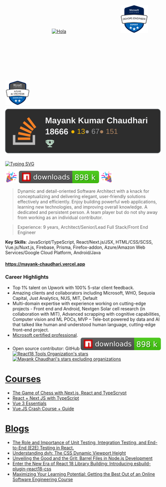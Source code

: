 [<img src="https://raw.githubusercontent.com/nixin72/nixin72/master/wave.gif" alt="Hola" width="50" height="50" style="padding:150px"/>](https://mayank-chaudhari.vercel.app) &nbsp;&nbsp;&nbsp;&nbsp; [<img src="/devops.png" width="90" height="90" />](https://learn.microsoft.com/en-us/users/mayankchaudhari-7595/credentials/3fecfbc2d9f3c0e4) &nbsp;&nbsp;&nbsp;&nbsp; [<img src="/ai.png" width="80" height="80"/>](https://learn.microsoft.com/api/credentials/share/en-us/MayankChaudhari-7595/B260BA735B9266C4?sharingId=C8E84CAF421EA445) &nbsp;&nbsp;&nbsp;&nbsp; [![Mayank Chaudhari StackOverflow](.badges/stack-overflow.svg)](https://stackoverflow.com/users/9640177/mayank1513)

[![Typing SVG](https://mayank-chaudhari.vercel.app/api/hola)](https://mayank-chaudhari.vercel.app)

<img src="https://raw.githubusercontent.com/mayank1513/mayank1513/main/popper.png" style="height: 40px"/> [![NPM Downloads for packages by mayank1513](.badges/npm-downloads.svg)](.github/workflows/badge.yml) <img src="https://raw.githubusercontent.com/mayank1513/mayank1513/main/popper.png" style="height: 40px; transform: rotateY(180deg)"/>

<!-- [![React18 Tools Organization's stars](https://img.shields.io/github/stars/react18-tools?label=react18-tools)](https://github.com/react18-tools/) -->

<!-- [![Mayank Chaudhari's stars excluding organizations](https://img.shields.io/github/stars/mayank1513?label=mayank1513)](https://github.com/mayank1513) -->

> Dynamic and detail-oriented Software Architect with a knack for conceptualizing and delivering elegant, user-friendly solutions effectively and efficiently. Enjoy building powerful web applications, learning new technologies, and improving overall knowledge. A dedicated and persistent person. A team player but do not shy away from working as an individual contributor.

> Experience: 9 years, Architect/Senior/Lead Full Stack/Front End Engineer

**Key Skills**: JavaScript/TypeScript, React/Next.js/JSX, HTML/CSS/SCSS, Vue.js/Nuxt.js, Firebase, Prisma, Firefox-addon, Azure/Amazon Web Services/Google Cloud Platform, Android/Java

#### https://mayank-chaudhari.vercel.app

### Career Highlights

- Top 1% talent on Upwork with 100% 5-star client feedback.
- Amazing clients and collaborators including Microsoft, WHO, Sequoia Capital, Just Analytics, NUS, MIT, Default
- Multi-domain expertise with experience working on cutting-edge projects - Front end and Android, Nextgen Solar cell research (in collaboration with MIT), Advanced scrapping with cognitive capabilities, Computer vision and ML POCs, MVP – Tele-bot powered by data and AI that talked like human and understood human language, cutting-edge front-end project.
- [Microsoft certified professional](https://www.credly.com/badges/174bcfa0-e51c-4836-ac00-bf8c43f5ae0a/public_url).
- Open source contributor: GitHub [![NPM Downloads for packages by mayank1513](.badges/npm-downloads.svg)](.github/workflows/badge.yml) [![React18 Tools Organization's stars](https://img.shields.io/github/stars/react18-tools?label=react18-tools)](https://github.com/react18-tools/) [![Mayank Chaudhari's stars excluding organizations](https://img.shields.io/github/stars/mayank1513?label=mayank1513)](https://github.com/mayank1513)

<!-- social badges -->

# [Courses](https://mayank-chaudhari.vercel.app/courses)

- [The Game of Chess with Next.js, React and TypeScrypt](https://www.udemy.com/course/game-of-chess-with-nextjs-react-and-typescrypt/?referralCode=851A28F10B254A8523FE)
- [React + Next JS with TypeScript](https://www.udemy.com/course/react-and-next-js-with-typescript/?referralCode=7202184A1E57C3DCA8B2)
- [Vue 3 Essentials](https://www.udemy.com/course/vue-3-essentials/?referralCode=E6D2FDE2B8B06C1991F1)
- [Vue.JS Crash Course + Guide](https://www.udemy.com/course/vuejs-complete-course-plus-guide/?referralCode=93BDA4A1FE3F73C37CD2)

# [Blogs](https://mayank1513.medium.com/)

<!-- BLOG-POST-LIST:START -->
- [The Role and Importance of Unit Testing, Integration Testing, and End-to-End &lpar;E2E&rpar; Testing in React.](https://mayank1513.medium.com/the-role-and-importance-of-unit-testing-integration-testing-and-end-to-end-e2e-testing-in-react-b2f9174ccffa?source=rss-c239fa1052f9------2)
- [Understanding dvh: The CSS Dynamic Viewport Height](https://mayank1513.medium.com/understanding-dvh-the-css-dynamic-viewport-height-9ddf70a77c6c?source=rss-c239fa1052f9------2)
- [Unveiling the Good and the Grit: Barrel Files in Node.js Development](https://mayank1513.medium.com/unveiling-the-good-and-the-grit-barrel-files-in-node-js-development-845ee282fd32?source=rss-c239fa1052f9------2)
- [Enter the New Era of React 18 Library Building: Introducing esbuild-plugin-react18-css](https://mayank1513.medium.com/enter-the-new-era-of-react-18-library-building-introducing-esbuild-plugin-react18-css-becf1916c97c?source=rss-c239fa1052f9------2)
- [Maximizing Your Learning Potential: Getting the Best Out of an Online Software Engineering Course](https://mayank1513.medium.com/maximizing-your-learning-potential-getting-the-best-out-of-an-online-software-engineering-course-029f5d1ccd32?source=rss-c239fa1052f9------2)
<!-- BLOG-POST-LIST:END -->

<!--
**mayank1513/mayank1513** is a ✨ _special_ ✨ repository because its `README.md` (this file) appears on your GitHub profile.


[![Mayank Chaudhari StackOverflow](https://github-readme-stackoverflow.vercel.app/?userID=9640177&layout=compact)](https://stackoverflow.com/users/9640177/mayank1513)

Here are some ideas to get you started:

- 🔭 I’m currently working on ...
- 🌱 I’m currently learning ...
- 👯 I’m looking to collaborate on ...
- 🤔 I’m looking for help with ...
- 💬 Ask me about ...
- 📫 How to reach me: ...
- 😄 Pronouns: ...
- ⚡ Fun fact: ...
-->
